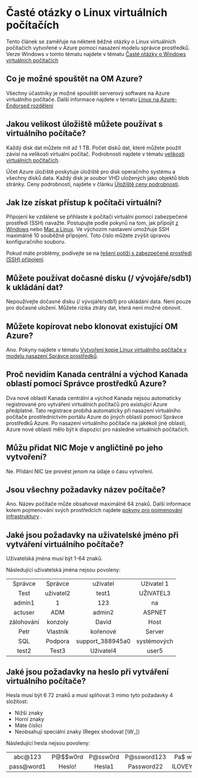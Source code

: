 <properties
    pageTitle="Nejčastější dotazy týkající se Linux VMs | Microsoft Azure"
    description="Najdete odpovědi na některé běžné dotazy týkající se Linux virtuálních počítačích vytvořené pomocí modelu správce prostředků."
    services="virtual-machines-linux"
    documentationCenter=""
    authors="cynthn"
    manager="timlt"
    editor=""
    tags="azure-resource-management"/>

<tags
    ms.service="virtual-machines-linux"
    ms.workload="infrastructure-services"
    ms.tgt_pltfrm="vm-linux"
    ms.devlang="na"
    ms.topic="article"
    ms.date="08/16/2016"
    ms.author="cynthn"/>

# <a name="frequently-asked-question-about-linux-virtual-machines"></a>Časté otázky o Linux virtuálních počítačích

Tento článek se zaměřuje na některé běžné otázky o Linux virtuálních počítačích vytvořené v Azure pomocí nasazení modelu správce prostředků. Verze Windows v tomto tématu najdete v tématu [Časté otázky o Windows virtuálních počítačích](virtual-machines-windows-faq.md)

## <a name="what-can-i-run-on-an-azure-vm"></a>Co je možné spouštět na OM Azure?

Všechny účastníky je možné spouštět serverový software na Azure virtuálního počítače. Další informace najdete v tématu [Linux na Azure-Endorsed rozdělení](virtual-machines-linux-endorsed-distros.md)


## <a name="how-much-storage-can-i-use-with-a-virtual-machine"></a>Jakou velikost úložiště můžete používat s virtuálního počítače?

Každý disk dat můžete mít až 1 TB. Počet disků dat, které můžete použít závisí na velikosti virtuální počítač. Podrobnosti najdete v tématu [velikosti virtuálních počítačích](virtual-machines-linux-sizes.md).

Účet Azure úložiště poskytuje úložiště pro disk operačního systému a všechny disků data. Každý disk je soubor VHD uložených jako objektů blob stránky. Ceny podrobnosti, najdete v článku [Úložiště ceny podrobnosti](https://azure.microsoft.com/pricing/details/storage/).


## <a name="how-can-i-access-my-virtual-machine"></a>Jak lze získat přístup k počítači virtuální?

Připojení ke vzdálené se přihlaste k počítači virtuální pomocí zabezpečené prostředí (SSH) navažte. Postupujte podle pokynů na tom, jak připojit [z Windows](virtual-machines-linux-ssh-from-windows.md) nebo [Mac a Linux](virtual-machines-linux-mac-create-ssh-keys.md). Ve výchozím nastavení umožňuje SSH maximálně 10 souběžné připojení. Toto číslo můžete zvýšit úpravou konfiguračního souboru.


Pokud máte problémy, podívejte se na [řešení potíží s zabezpečené prostředí (SSH) připojení](virtual-machines-linux-troubleshoot-ssh-connection.md).


## <a name="can-i-use-the-temporary-disk-devsdb1-to-store-data"></a>Můžete používat dočasné disku (/ vývojáře/sdb1) k ukládání dat?

Nepoužívejte dočasné disku (/ vývojáře/sdb1) pro ukládání data. Není pouze pro dočasné uložení. Můžete rizika ztráty dat, která není možné obnovit.


## <a name="can-i-copy-or-clone-an-existing-azure-vm"></a>Můžete kopírovat nebo klonovat existující OM Azure?

Ano. Pokyny najdete v tématu [Vytvoření kopie Linux virtuálního počítače v modelu nasazení Správce prostředků](virtual-machines-linux-copy-vm.md).


## <a name="why-am-i-not-seeing-canada-central-and-canada-east-regions-through-azure-resource-manager"></a>Proč nevidím Kanada centrální a východ Kanada oblastí pomocí Správce prostředků Azure?

Dva nové oblasti Kanada centrální a východ Kanada nejsou automaticky registrované pro vytváření virtuálních počítačů pro existující Azure předplatné. Tato registrace probíhá automaticky při nasazení virtuálního počítače prostřednictvím portálu Azure do jiných oblastí pomocí Správce prostředků Azure. Po nasazení virtuálního počítače na jakékoli jiné oblasti, Azure nové oblasti mělo být k dispozici pro následné virtuálních počítačích.


## <a name="can-i-add-a-nic-to-my-vm-after-its-created"></a>Můžu přidat NIC Moje v angličtině po jeho vytvoření?

Ne. Přidání NIC lze provést jenom na údaje o času vytvoření.


## <a name="are-there-any-computer-name-requirements"></a>Jsou všechny požadavky název počítače?

Ano. Název počítače může obsahovat maximálně 64 znaků. Další informace kolem pojmenování svých prostředcích najdete [pokyny pro pojmenování infrastruktury](virtual-machines-linux-infrastructure-naming-guidelines.md) .


## <a name="what-are-the-username-requirements-when-creating-a-vm"></a>Jaké jsou požadavky na uživatelské jméno při vytváření virtuálního počítače?

Uživatelská jména musí být 1-64 znaků.

Následující uživatelská jména nejsou povoleny:

<table>
    <tr>
        <td style="text-align:center">Správce </td><td style="text-align:center"> Správce </td><td style="text-align:center"> uživatel </td><td style="text-align:center"> Uživatel 1</td>
    </tr>
    <tr>
        <td style="text-align:center">Test </td><td style="text-align:center"> uživatel2 </td><td style="text-align:center"> test1 </td><td style="text-align:center"> UŽIVATEL3</td>
    </tr>
    <tr>
        <td style="text-align:center">admin1 </td><td style="text-align:center"> 1 </td><td style="text-align:center"> 123 </td><td style="text-align:center"> na</td>
    </tr>
    <tr>
        <td style="text-align:center">actuser  </td><td style="text-align:center"> ADM </td><td style="text-align:center"> admin2 </td><td style="text-align:center"> ASPNET</td>
    </tr>
    <tr>
        <td style="text-align:center">zálohování </td><td style="text-align:center"> konzoly </td><td style="text-align:center"> David </td><td style="text-align:center"> Host</td>
    </tr>
    <tr>
        <td style="text-align:center">Petr </td><td style="text-align:center"> Vlastník </td><td style="text-align:center"> kořenové </td><td style="text-align:center"> Server</td>
    </tr>
    <tr>
        <td style="text-align:center">SQL </td><td style="text-align:center"> Podpora </td><td style="text-align:center"> support_388945a0 </td><td style="text-align:center"> systémových</td>
    </tr>
    <tr>
        <td style="text-align:center">test2 </td><td style="text-align:center"> Test3 </td><td style="text-align:center"> Uživatel4 </td><td style="text-align:center"> user5</td>
    </tr>
</table>


## <a name="what-are-the-password-requirements-when-creating-a-vm"></a>Jaké jsou požadavky na heslo při vytváření virtuálního počítače?

Hesla musí být 6 72 znaků a musí splňovat 3 mimo tyto požadavky 4 složitost:

- Nižší znaky
- Horní znaky
- Máte číslici
- Neobsahují speciální znaky (Regex shodovat [\W_])

Následující hesla nejsou povoleny:

<table>
    <tr>
        <td style="text-align:center">abc@123</td>
        <td style="text-align:center">P@$$w0rd</td>
        <td style="text-align:center">P@ssw0rd</td>
        <td style="text-align:center">P@ssword123</td>
        <td style="text-align:center">Pa$ word</td>
    </tr>
    <tr>
        <td style="text-align:center">pass@word1</td>
        <td style="text-align:center">Heslo!</td>
        <td style="text-align:center">Hesla1</td>
        <td style="text-align:center">Password22</td>
        <td style="text-align:center">ILOVEYOU!</td>
    </tr>
</table>
